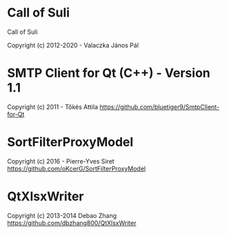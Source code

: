# Call of Suli
Call of Suli

Copyright (c) 2012-2020 - Valaczka János Pál

# SMTP Client for Qt (C++) - Version 1.1

Copyright (c) 2011 - Tőkés Attila
https://github.com/bluetiger9/SmtpClient-for-Qt

# SortFilterProxyModel

Copyright (c) 2016 - Pierre-Yves Siret
https://github.com/oKcerG/SortFilterProxyModel

# QtXlsxWriter

Copyright (c) 2013-2014 Debao Zhang
https://github.com/dbzhang800/QtXlsxWriter
